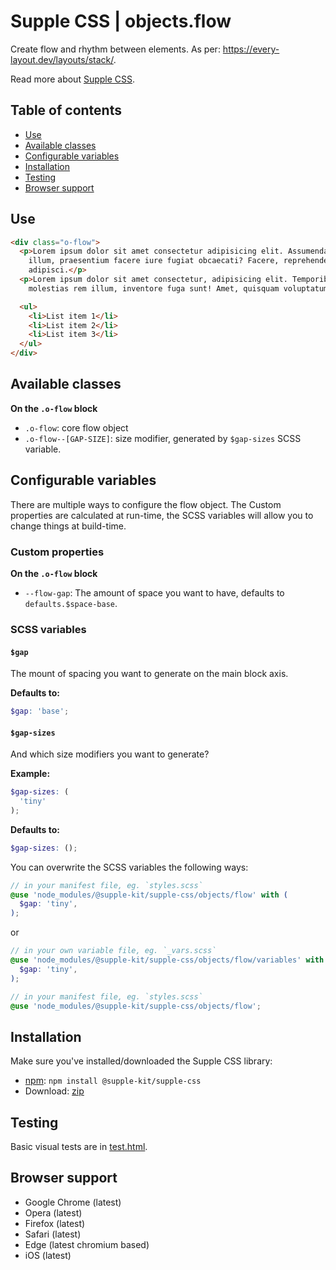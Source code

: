 # Supple CSS | objects.flow

Create flow and rhythm between elements. As per: https://every-layout.dev/layouts/stack/.

Read more about [Supple CSS](https://github.com/supple-css/supple).

## Table of contents

* [Use](#use)
* [Available classes](#available-classes)
* [Configurable variables](#configurable-variables)
* [Installation](#installation)
* [Testing](#testing)
* [Browser support](#browser-support)

## Use

```html
<div class="o-flow">
  <p>Lorem ipsum dolor sit amet consectetur adipisicing elit. Assumenda temporibus numquam repellendus repellat eaque
    illum, praesentium facere iure fugiat obcaecati? Facere, reprehenderit recusandae quae ea numquam id ut doloribus
    adipisci.</p>
  <p>Lorem ipsum dolor sit amet consectetur, adipisicing elit. Temporibus asperiores minima porro nemo, perferendis magni
    molestias rem illum, inventore fuga sunt! Amet, quisquam voluptatum hic modi doloribus rerum eveniet sint?</p>

  <ul>
    <li>List item 1</li>
    <li>List item 2</li>
    <li>List item 3</li>
  </ul>
</div>
```

## Available classes

**On the `.o-flow` block**

* `.o-flow`: core flow object
* `.o-flow--[GAP-SIZE]`: size modifier, generated by `$gap-sizes` SCSS variable.

## Configurable variables
There are multiple ways to configure the flow object. The Custom properties are calculated at run-time, the SCSS variables will allow you to change things at build-time.

### Custom properties

**On the `.o-flow` block**

* `--flow-gap`: The amount of space you want to have, defaults to `defaults.$space-base`.

### SCSS variables

#### `$gap`
The mount of spacing you want to generate on the main block axis.

**Defaults to:**
```scss
$gap: 'base';
```

#### `$gap-sizes`

And which size modifiers you want to generate?

**Example:**
```scss
$gap-sizes: (
  'tiny'
);
```
**Defaults to:**
```scss
$gap-sizes: ();
```

You can overwrite the SCSS variables the following ways:

```scss
// in your manifest file, eg. `styles.scss`
@use 'node_modules/@supple-kit/supple-css/objects/flow' with (
  $gap: 'tiny',
);
```
or
```scss
// in your own variable file, eg. `_vars.scss`
@use 'node_modules/@supple-kit/supple-css/objects/flow/variables' with (
  $gap: 'tiny',
);

// in your manifest file, eg. `styles.scss`
@use 'node_modules/@supple-kit/supple-css/objects/flow';
```


## Installation
Make sure you've installed/downloaded the Supple CSS library:

* [npm](https://www.npmjs.com/package/supple): `npm install @supple-kit/supple-css`
* Download: [zip](https://github.com/supple-css/supple/releases/latest)


## Testing
Basic visual tests are in [test.html](./test.html).


## Browser support

* Google Chrome (latest)
* Opera (latest)
* Firefox (latest)
* Safari (latest)
* Edge (latest chromium based)
* iOS (latest)
